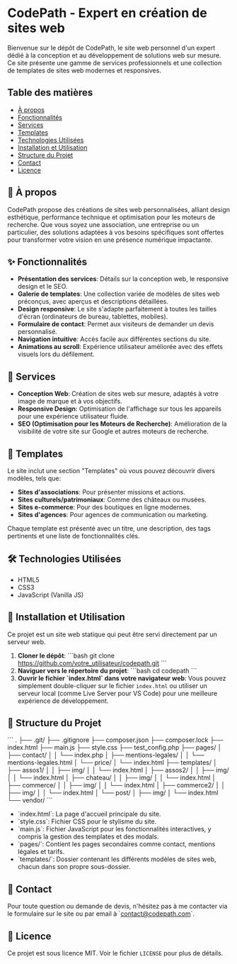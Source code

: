 # CodePath - Expert en création de sites web

Bienvenue sur le dépôt de CodePath, le site web personnel d'un expert dédié à la conception et au développement de solutions web sur mesure. Ce site présente une gamme de services professionnels et une collection de templates de sites web modernes et responsives.

## Table des matières

- [À propos](#-à-propos)
- [Fonctionnalités](#-fonctionnalités)
- [Services](#-services)
- [Templates](#-templates)
- [Technologies Utilisées](#-technologies-utilisées)
- [Installation et Utilisation](#-installation-et-utilisation)
- [Structure du Projet](#-structure-du-projet)
- [Contact](#-contact)
- [Licence](#-licence)

## 🌟 À propos

CodePath propose des créations de sites web personnalisées, alliant design esthétique, performance technique et optimisation pour les moteurs de recherche. Que vous soyez une association, une entreprise ou un particulier, des solutions adaptées à vos besoins spécifiques sont offertes pour transformer votre vision en une présence numérique impactante.

## ✨ Fonctionnalités

- **Présentation des services**: Détails sur la conception web, le responsive design et le SEO.
- **Galerie de templates**: Une collection variée de modèles de sites web préconçus, avec aperçus et descriptions détaillées.
- **Design responsive**: Le site s'adapte parfaitement à toutes les tailles d'écran (ordinateurs de bureau, tablettes, mobiles).
- **Formulaire de contact**: Permet aux visiteurs de demander un devis personnalisé.
- **Navigation intuitive**: Accès facile aux différentes sections du site.
- **Animations au scroll**: Expérience utilisateur améliorée avec des effets visuels lors du défilement.

## 💼 Services

- **Conception Web**: Création de sites web sur mesure, adaptés à votre image de marque et à vos objectifs.
- **Responsive Design**: Optimisation de l'affichage sur tous les appareils pour une expérience utilisateur fluide.
- **SEO (Optimisation pour les Moteurs de Recherche)**: Amélioration de la visibilité de votre site sur Google et autres moteurs de recherche.

## 🎨 Templates

Le site inclut une section "Templates" où vous pouvez découvrir divers modèles, tels que:
- **Sites d'associations**: Pour présenter missions et actions.
- **Sites culturels/patrimoniaux**: Comme des châteaux ou musées.
- **Sites e-commerce**: Pour des boutiques en ligne modernes.
- **Sites d'agences**: Pour agences de communication ou marketing.

Chaque template est présenté avec un titre, une description, des tags pertinents et une liste de fonctionnalités clés.

## 🛠️ Technologies Utilisées

- HTML5
- CSS3
- JavaScript (Vanilla JS)

## 🚀 Installation et Utilisation

Ce projet est un site web statique qui peut être servi directement par un serveur web.

1. **Cloner le dépôt**:
   \`\`\`bash
   git clone https://github.com/votre_utilisateur/codepath.git
   \`\`\`
2. **Naviguer vers le répertoire du projet**:
   \`\`\`bash
   cd codepath
   \`\`\`
3. **Ouvrir le fichier \`index.html\` dans votre navigateur web**:
   Vous pouvez simplement double-cliquer sur le fichier `index.html` ou utiliser un serveur local (comme Live Server pour VS Code) pour une meilleure expérience de développement.

## 📂 Structure du Projet

\`\`\`
.
├── .git/
├── .gitignore
├── composer.json
├── composer.lock
├── index.html
├── main.js
├── style.css
├── test_config.php
├── pages/
│   ├── contact/
│   │   └── index.php
│   ├── mentions-legales/
│   │   └── mentions-legales.html
│   └── price/
│       └── index.html
├── templates/
│   ├── assos1/
│   │   ├── img/
│   │   └── index.html
│   ├── assos2/
│   │   ├── img/
│   │   └── index.html
│   ├── chateau/
│   │   ├── img/
│   │   └── index.html
│   ├── commerce/
│   │   ├── img/
│   │   └── index.html
│   ├── commerce2/
│   │   ├── img/
│   │   └── index.html
│   └── post/
│       ├── img/
│       └── index.html
└── vendor/
\`\`\`

- \`index.html\`: La page d'accueil principale du site.
- \`style.css\`: Fichier CSS pour le stylisme du site.
- \`main.js\`: Fichier JavaScript pour les fonctionnalités interactives, y compris la gestion des templates et des modals.
- \`pages/\`: Contient les pages secondaires comme contact, mentions légales et tarifs.
- \`templates/\`: Dossier contenant les différents modèles de sites web, chacun dans son propre sous-dossier.

## 📧 Contact

Pour toute question ou demande de devis, n'hésitez pas à me contacter via le formulaire sur le site ou par email à \`contact@codepath.com\`.

## 📄 Licence

Ce projet est sous licence MIT. Voir le fichier `LICENSE` pour plus de détails. 